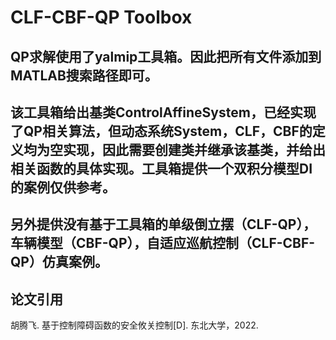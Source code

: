 # CLF-CBF-QP Toolbox
## QP求解使用了yalmip工具箱。因此把所有文件添加到MATLAB搜索路径即可。

## 该工具箱给出基类ControlAffineSystem，已经实现了QP相关算法，但动态系统System，CLF，CBF的定义均为空实现，因此需要创建类并继承该基类，并给出相关函数的具体实现。工具箱提供一个双积分模型DI的案例仅供参考。

## 另外提供没有基于工具箱的单级倒立摆（CLF-QP），车辆模型（CBF-QP），自适应巡航控制（CLF-CBF-QP）仿真案例。

## 论文引用
胡腾飞. 基于控制障碍函数的安全攸关控制[D]. 东北大学，2022.

